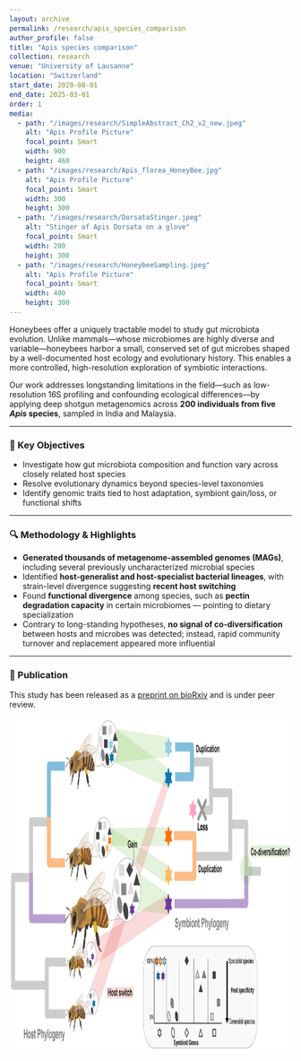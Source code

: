 ```yaml
---
layout: archive
permalink: /research/apis_species_comparison
author_profile: false
title: "Apis species comparison"
collection: research
venue: "University of Lausanne"
location: "Switzerland"
start_date: 2020-08-01
end_date: 2025-03-01
order: 1
media:
  - path: "/images/research/SimpleAbstract_Ch2_v2_new.jpeg"
    alt: "Apis Profile Picture"
    focal_point: Smart
    width: 900
    height: 460
  - path: "/images/research/Apis_florea_HoneyBee.jpg"
    alt: "Apis Profile Picture"
    focal_point: Smart
    width: 300
    height: 300
  - path: "/images/research/DorsataStinger.jpeg"
    alt: "Stinger of Apis Dorsata on a glove"
    focal_point: Smart
    width: 200
    height: 300
  - path: "/images/research/HoneybeeSampling.jpeg"
    alt: "Apis Profile Picture"
    focal_point: Smart
    width: 400
    height: 300
---
```



Honeybees offer a uniquely tractable model to study gut microbiota evolution. Unlike mammals—whose microbiomes are highly diverse and variable—honeybees harbor a small, conserved set of gut microbes shaped by a well-documented host ecology and evolutionary history. This enables a more controlled, high-resolution exploration of symbiotic interactions.

Our work addresses longstanding limitations in the field—such as low-resolution 16S profiling and confounding ecological differences—by applying deep shotgun metagenomics across **200 individuals from five *Apis* species**, sampled in India and Malaysia.

---

### 🧪 Key Objectives

- Investigate how gut microbiota composition and function vary across closely related host species  
- Resolve evolutionary dynamics beyond species-level taxonomies  
- Identify genomic traits tied to host adaptation, symbiont gain/loss, or functional shifts  

---

### 🔍 Methodology & Highlights

- **Generated thousands of metagenome-assembled genomes (MAGs)**, including several previously uncharacterized microbial species
- Identified **host-generalist and host-specialist bacterial lineages**, with strain-level divergence suggesting **recent host switching**
- Found **functional divergence** among species, such as **pectin degradation capacity** in certain microbiomes — pointing to dietary specialization
- Contrary to long-standing hypotheses, **no signal of co-diversification** between hosts and microbes was detected; instead, rapid community turnover and replacement appeared more influential

---

### 📄 Publication

This study has been released as a [preprint on bioRxiv](https://www.biorxiv.org/content/10.1101/2024.09.11.612390v1) and is under peer review.

<img src="/images/research/SimpleAbstract_Ch2_v2_new.jpeg" alt="Visual abstract of Apis microbiome study" width="750" height="600" />


<!-- Honeybees serve as great model for studying gut microbiota evolution in the context of host ecology and evolution given their well-documented ecology and evolutionary history. Unlike the more diverse microbiomes of humans, primates, and mice, honeybees offer a more tractable system for understanding how gut microbiota are distributed and have evolved. This research is crucial for understanding how symbiotic interactions change and evolve across species but has been hindered by the lack of high-resolution genomic data.

By leveraging shotgun metagenomics across 200 honeybees sampled from Malaysia and India, our results provide new insights into gut microbiota evolution and uncover the functional potential of the previously underexplored gut microbiota of these important pollinators. -->

<!-- <iframe src="https://cassyni.com/embed/events/MiMvAGXxaxTMCvZ75uqhpy" title="Evolution and Functional Potential of Gut Microbiota in Honeybees: A Comparative Metagenomic Approach - presented by Aiswarya Prasad (Cassyni)" frameBorder="0" scrolling="no" style="width:100%;height:100%;aspect-ratio:16/9;max-width:100%" allow="fullscreen; accelerometer; autoplay; encrypted-media; gyroscope; picture-in-picture"></iframe> -->

<!-- <img src="/images/research/SimpleAbstract_Ch2_v2_new.jpeg" alt="Apis Profile Picture" width="750" height="600">

---

**Problem**: 
  * Animals including humans, other primates and mice have a much more diverse microbiome with many more species making them harder to study towards understanding how gut microbiota are distributed and have evolved. 
  * Honeybees are a great model to study the evolution and ecology of the gut microbiome with their simple and conserved gut microbiome and well-known host ecology and evolutionary history.
  * Studying gut microbiota evolution across animals is crucial for understanding symbiotic interactions but is hampered by the lack of high-resolution genomic data.

**Challenge**:
  * Previous studies have focused on highly diverse and variable systems, significant differences in relatedness and ecology of compared populations, geographic confounding factors, and reliance on low-resolution 16S rRNA analysis.

**Expectations and Results**:
  * Using shotgun metagenomics on 200 honeybee workers from five species, we recovered thousands of metagenome-assembled genomes, identifying several novel bacterial species.
  * We found both specialist and generalist bacteria, with notable variation between host species. Some generalists emerged host-specific only at the strain level, suggesting recent host switches. 
  * No evidence of codiversification was found; instead, symbiont gains, losses, and replacements led to functional differences, such as the ability to degrade pollen-derived pectin.
  * This work has been released as a [pre-print](https://www.biorxiv.org/content/10.1101/2024.09.11.612390v1) and is currently undergoing peer-review. -->